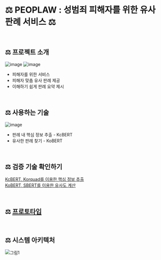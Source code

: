 # ⚖️ PEOPLAW : 성범죄 피해자를 위한 유사 판례 서비스 ⚖️
<br>

## ⚖️ 프로젝트 소개
![image](https://user-images.githubusercontent.com/70390323/206721608-2220f158-bb3e-4ab8-bd1c-18711f6b443b.png)
![image](https://user-images.githubusercontent.com/70390323/206721317-3ffcc511-50ca-4b07-b91d-25ad54f04bef.png)
* 피해자를 위한 서비스
* 피해자 맞춤 유사 판례 제공
* 이해하기 쉽게 판례 요약 제시
<br>

## ⚖️ 사용하는 기술
![image](https://user-images.githubusercontent.com/70390323/206721987-05e603d4-68c1-4835-aad7-dbc5ece53f11.png)
* 판례 내 핵심 정보 추출 - KcBERT
* 유사한 판례 찾기 - KoBERT

<br>

## ⚖️ 검증 기술 확인하기
[KcBERT, Korquad를 이용한 핵심 정보 추출]()
<br>
[KoBERT, SBERT를 이용한 유사도 계산]()

<br>

## ⚖️ [프로토타입]()

<br>

## ⚖️ 시스템 아키텍처
![그림1](https://user-images.githubusercontent.com/70390323/206722996-72f7b1e8-bb50-419d-a852-97d05b0ed30e.png)
